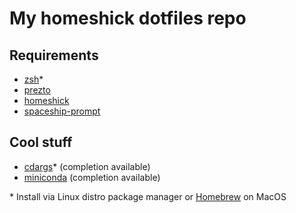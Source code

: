 # My homeshick dotfiles repo

## Requirements

- [zsh](www.zsh.org)*
- [prezto](https://github.com/sorin-ionescu/prezto)
- [homeshick](https://github.com/andsens/homeshick)
- [spaceship-prompt](https://github.com/denysdovhan/spaceship-prompt)

## Cool stuff

- [cdargs](http://www.skamphausen.de/cgi-bin/ska/CDargs)* (completion available)
- [miniconda](https://docs.conda.io/en/latest/miniconda.html) (completion available)

\* Install via Linux distro package manager or [Homebrew](https://brew.sh) on MacOS
